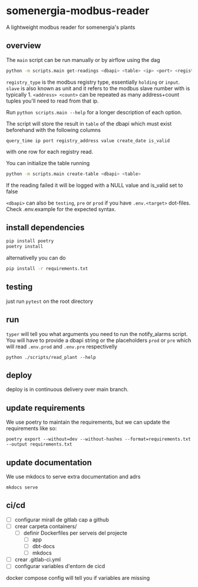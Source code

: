 # somenergia-modbus-reader

A lightweight modbus reader for somenergia's plants

## overview

The `main` script can be run manually or by airflow using the dag

```bash
python -m scripts.main get-readings <dbapi> <table> <ip> <port> <registry_type>  <slave> <address> <count> ... <address> <count>
```

`registry_type` is the modbus registry type, essentially `holding` or `input`. `slave` is also known as unit and it refers to the modbus slave number with is typically 1. `<address> <count>` can be repeated as many address+count tuples you'll need to read from that ip.

Run `python scripts.main --help` for a longer description of each option.

The script will store the result in `table` of the dbapi which must exist beforehand with the following columns

`query_time ip port registry_address value create_date is_valid`

with one row for each registry read.

You can initialize the table running

```bash
python -m scripts.main create-table <dbapi> <table>
```

If the reading failed it will be logged with a NULL value and is_valid set to false

`<dbapi>` can also be `testing`, `pre` or `prod` if you have `.env.<target>` dot-files. Check .env.example for the expected syntax.

## install dependencies

```bash
pip install poetry
poetry install
```

alternativelly you can do

```bash
pip install -r requirements.txt
```

## testing

just run `pytest` on the root directory

## run

`typer` will tell you what arguments you need to run the notify_alarms script. You will have to provide a dbapi string or the placeholders `prod` or `pre` which will read `.env.prod` and `.env.pre` respectivelly

`python ./scripts/read_plant --help`

## deploy

deploy is in continuous delivery over main branch.

## update requirements

We use poetry to maintain the requirements, but we can update the requirements like so:

`poetry export --without=dev --without-hashes --format=requirements.txt --output requirements.txt`

## update documentation

We use mkdocs to serve extra documentation and adrs

`mkdocs serve`

## ci/cd

- [ ] configurar mirall de gitlab cap a github
- [ ] crear carpeta containers/<service>
	- [ ] definir Dockerfiles per serveis del projecte
		- [ ] app
		- [ ] dbt-docs
		- [ ] mkdocs
- [ ] crear .gitlab-ci.yml
- [ ] configurar variables d'entorn de cicd

docker compose config will tell you if variables are missing


